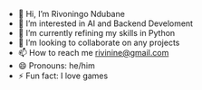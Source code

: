 - 👋 Hi, I’m Rivoningo Ndubane
- 👀 I’m interested in AI and Backend Develoment
- 🌱 I’m currently refining my skills in Python
- 💞️ I’m looking to collaborate on any projects
- 📫 How to reach me rivinine@gmail.com
- 😄 Pronouns: he/him
- ⚡ Fun fact: I love games

<!--
**rivoningo-ndubane/rivoningo-ndubane** is a ✨ _special_ ✨ repository because its `README.md` (this file) appears on your GitHub profile.

Here are some ideas to get you started:

- 🔭 I’m currently working on ...
- 🌱 I’m currently learning ...
- 👯 I’m looking to collaborate on ...
- 🤔 I’m looking for help with ...
- 💬 Ask me about ...
- 📫 How to reach me: ...
- 😄 Pronouns: ...
- ⚡ Fun fact: ...
-->
